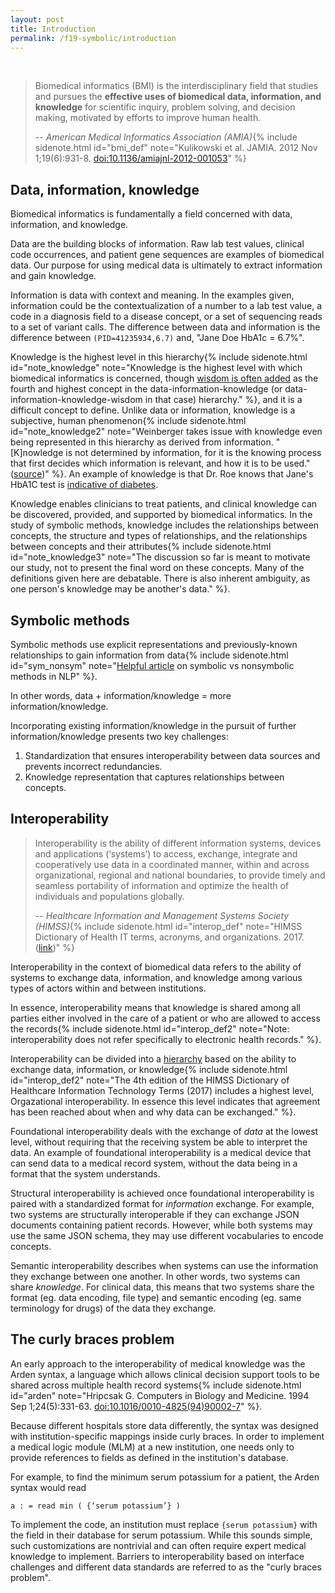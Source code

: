 ```yaml
---
layout: post
title: Introduction
permalink: /f19-symbolic/introduction
---
```

<br>

> Biomedical informatics (BMI) is the interdisciplinary field that studies and pursues the **effective uses of biomedical data, information, and knowledge** for scientific inquiry, problem solving, and decision making, motivated by efforts to improve human health.
>
> -- <cite>American Medical Informatics Association (AMIA)</cite>{% include sidenote.html id="bmi_def" note="Kulikowski et al. JAMIA. 2012 Nov 1;19(6):931-8. [doi:10.1136/amiajnl-2012-001053](https://doi.org/10.1136/amiajnl-2012-001053)" %}

## Data, information, knowledge

<span class="newthought">Biomedical informatics</span> is fundamentally a field concerned with data, information, and knowledge.

Data are the building blocks of information.
Raw lab test values, clinical code occurrences, and patient gene sequences are examples of biomedical data.
Our purpose for using medical data is ultimately to extract information and gain knowledge.

Information is data with context and meaning.
In the examples given, information could be the contextualization of a number to a lab test value, a code in a diagnosis field to a disease concept, or a set of sequencing reads to a set of variant calls.
The difference between data and information is the difference between `(PID=41235934,6.7)` and, "Jane Doe HbA1c = 6.7%".

Knowledge is the highest level in this hierarchy{% include sidenote.html id="note_knowledge" note="Knowledge is the highest level with which biomedical informatics is concerned, though [wisdom is often added](https://en.wikipedia.org/wiki/DIKW_pyramid) as the fourth and highest concept in the data-information-knowledge (or data-information-knowledge-wisdom in that case) hierarchy." %}, and it is a difficult concept to define.
Unlike data or information, knowledge is a subjective, human phenomenon{% include sidenote.html id="note_knowledge2" note="Weinberger takes issue with knowledge even being represented in this hierarchy as derived from information. \"[K]nowledge is not determined by information, for it is the knowing process that first decides which information is relevant, and how it is to be used.\" ([source](https://hbr.org/2010/02/data-is-to-info-as-info-is-not))" %}.
An example of knowledge is that Dr. Roe knows that Jane's HbA1C test is [indicative of diabetes](https://medlineplus.gov/lab-tests/hemoglobin-a1c-hba1c-test/).

Knowledge enables clinicians to treat patients, and clinical knowledge can be discovered, provided, and supported by biomedical informatics.
In the study of symbolic methods, knowledge includes the relationships between concepts, the structure and types of relationships, and the relationships between concepts and their attributes{% include sidenote.html id="note_knowledge3" note="The discussion so far is meant to motivate our study, not to present the final word on these concepts. Many of the definitions given here are debatable. There is also inherent ambiguity, as one person's knowledge may be another's data." %}.

## Symbolic methods

<span class="newthought">Symbolic methods</span> use explicit representations and previously-known relationships to gain information from data{% include sidenote.html id="sym_nonsym" note="[Helpful article](https://medium.com/intuitionmachine/the-two-paths-from-natural-language-processing-to-artificial-intelligence-d5384ddbfc18) on symbolic vs nonsymbolic methods in NLP" %}.



In other words, data + information/knowledge = more information/knowledge.

Incorporating existing information/knowledge in the pursuit of further information/knowledge presents two key challenges:

1. Standardization that ensures interoperability between data sources and prevents incorrect redundancies.
2. Knowledge representation that captures relationships between concepts.

## Interoperability

>Interoperability is the ability of different information systems, devices and applications (‘systems’) to access, exchange, integrate and cooperatively use data in a coordinated manner, within and across organizational, regional and national boundaries, to provide timely and seamless portability of information and optimize the health of individuals and populations globally.
>
> -- <cite>Healthcare Information and Management Systems Society (HIMSS)</cite>{% include sidenote.html id="interop_def" note="HIMSS Dictionary of Health IT terms, acronyms, and organizations. 2017. ([link](https://www.himss.org/library/interoperability-standards/what-is-interoperability))" %}

<span class="newthought">Interoperability</span> in the context of biomedical data refers to the ability of systems to exchange data, information, and knowledge among various types of actors within and between institutions.

In essence, interoperability means that knowledge is shared among all parties either involved in the care of a patient or who are allowed to access the records{% include sidenote.html id="interop_def2" note="Note: interoperability does not refer specifically to electronic health records." %}.

Interoperability can be divided into a [hierarchy](https://www.himss.org/library/interoperability-standards/what-is-interoperability) based on the ability to exchange data, information, or knowledge{% include sidenote.html id="interop_def2" note="The 4th edition of the HIMSS Dictionary of Healthcare Information Technology Terms (2017) includes a highest level, Orgazational interoperability. In essence this level indicates that agreement has been reached about when and why data can be exchanged." %}.

Foundational interoperability deals with the exchange of _data_ at the lowest level, without requiring that the receiving system be able to interpret the data.
An example of foundational interoperability is a medical device that can send data to a medical record system, without the data being in a format that the system understands.

Structural interoperability is achieved once foundational interoperability is paired with a standardized format for _information_ exchange.
For example, two systems are structurally interoperable if they can exchange JSON documents containing patient records.
However, while both systems may use the same JSON schema, they may use different vocabularies to encode concepts.

Semantic interoperability describes when systems can use the information they exchange between one another.
In other words, two systems can share _knowledge_.
For clinical data, this means that two systems share the format (eg. data encoding, file type) and semantic encoding (eg. same terminology for drugs) of the data they exchange.

## The curly braces problem

<span class="newthought">An early approach</span> to the interoperability of medical knowledge was the Arden syntax, a language which allows clinical decision support tools to be shared across multiple health record systems{% include sidenote.html id="arden" note="Hripcsak G. Computers in Biology and Medicine. 1994 Sep 1;24(5):331-63. [doi:10.1016/0010-4825(94)90002-7](https://doi.org/10.1016/0010-4825(94)90002-7)" %}.

Because different hospitals store data differently, the syntax was designed with institution-specific mappings inside curly braces.
In order to implement a medical logic module (MLM) at a new institution, one needs only to provide references to fields as defined in the institution's database.

For example, to find the minimum serum potassium for a patient, the Arden syntax would read

```
a : = read min ( {‘serum potassium’} )
```
To implement the code, an institution must replace `{serum potassium}` with the field in their database for serum potassium.
While this sounds simple, such customizations are nontrivial and can often require expert medical knowledge to implement.
Barriers to interoperability based on interface challenges and different data standards are referred to as the "curly braces problem".

